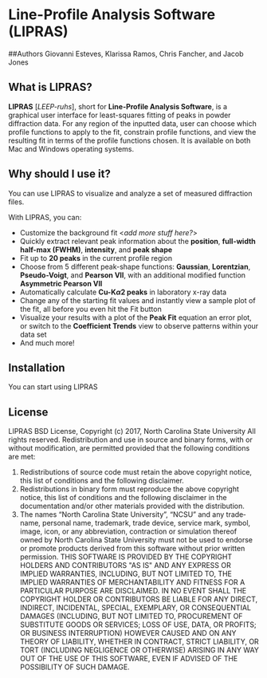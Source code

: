 
# Line-Profile Analysis Software (LIPRAS)


##Authors
Giovanni Esteves, Klarissa Ramos, Chris Fancher, and Jacob Jones

## What is LIPRAS?

**LIPRAS** [*LEEP-ruhs*], short for **Line-Profile Analysis Software**, is a graphical user interface for least-squares fitting of peaks in powder diffraction data. For any region of the inputted data, user can choose which profile functions to apply to the fit, constrain profile functions, and view the resulting fit in terms of the profile functions chosen. It is available on both Mac and Windows operating systems.


## Why should I use it?
You can use LIPRAS to visualize and analyze a set of measured diffraction files. 

With LIPRAS, you can:

* Customize the background fit <*add more stuff here?*> 
* Quickly extract relevant peak information about the **position**, **full-width half-max (FWHM)**, **intensity**, and **peak shape**
* Fit up to **20 peaks** in the current profile region
* Choose from 5 different peak-shape functions: **Gaussian**, **Lorentzian**, **Pseudo-Voigt**, and **Pearson VII**, with an additional modified function **Asymmetric Pearson VII**
* Automatically calculate **Cu-K$\alpha$2 peaks** in laboratory x-ray data
* Change any of the starting fit values and instantly view a sample plot of the fit, all before you even hit the Fit button
* Visualize your results with a plot of the **Peak Fit** equation an error plot, or switch to the **Coefficient Trends** view to observe patterns within your data set
* And much more!


## Installation
You can start using LIPRAS  


## License
LIPRAS BSD License,
Copyright (c) 2017, North Carolina State University
All rights reserved.
Redistribution and use in source and binary forms, with or without modification, are permitted provided
that the following conditions are met:

1. Redistributions of source code must retain the above copyright notice, this list of conditions and the
following disclaimer.
2. Redistributions in binary form must reproduce the above copyright notice, this list of conditions and
the following disclaimer in the documentation and/or other materials provided with the distribution.
3. The names “North Carolina State University”, “NCSU” and any trade‐name, personal name,
trademark, trade device, service mark, symbol, image, icon, or any abbreviation, contraction or
simulation thereof owned by North Carolina State University must not be used to endorse or promote
products derived from this software without prior written permission.
THIS SOFTWARE IS PROVIDED BY THE COPYRIGHT HOLDERS AND CONTRIBUTORS "AS IS" AND ANY
EXPRESS OR IMPLIED WARRANTIES, INCLUDING, BUT NOT LIMITED TO, THE IMPLIED WARRANTIES OF
MERCHANTABILITY AND FITNESS FOR A PARTICULAR PURPOSE ARE DISCLAIMED. IN NO EVENT SHALL
THE COPYRIGHT HOLDER OR CONTRIBUTORS BE LIABLE FOR ANY DIRECT, INDIRECT, INCIDENTAL,
SPECIAL, EXEMPLARY, OR CONSEQUENTIAL DAMAGES (INCLUDING, BUT NOT LIMITED TO,
PROCUREMENT OF SUBSTITUTE GOODS OR SERVICES; LOSS OF USE, DATA, OR PROFITS; OR BUSINESS
INTERRUPTION) HOWEVER CAUSED AND ON ANY THEORY OF LIABILITY, WHETHER IN CONTRACT, STRICT
LIABILITY, OR TORT (INCLUDING NEGLIGENCE OR OTHERWISE) ARISING IN ANY WAY OUT OF THE USE OF
THIS SOFTWARE, EVEN IF ADVISED OF THE POSSIBILITY OF SUCH DAMAGE.
